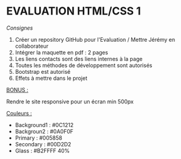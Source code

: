 # EVALUATION HTML/CSS 1

*Consignes*

1. Créer un repository GitHub pour l'Evaluation / Mettre Jérémy en collaborateur
2. Intégrer la maquette en pdf : 2 pages
3. Les liens contacts sont des liens internes à la page
4. Toutes les méthodes de développement sont autorisés
5. Bootstrap est autorisé
6. Effets à mettre dans le projet

   
<ins>BONUS :

Rendre le site responsive pour un écran min 500px

<ins>Couleurs :

- Background1   :   #0C1212
- Backgroun2    :   #0A0F0F
- Primary       :   #005858
- Secondary     :   #00D2D2
- Glass         :   #B2FFFF 40%


